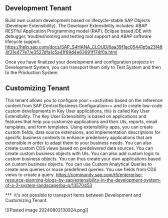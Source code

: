  
## Development Tenant
 
 Build own custom development based on lifecycle-stable SAP Objects (Developer Extensibility). The Developer Extensibility includes: ABAP RESTful Application Programming model (RAP), Eclipse based IDE with debugger, troubleshooting and testing tool support and ABAP software lifecycle support.
  https://help.sap.com/docs/SAP_S4HANA_CLOUD/6aa39f1ac05441e5a23f484f31e477e7/e3527dfa1c5a41f69d4e63691f174f0a.html
 
Once you have finalized your development and configuration projects in Development System, you can transport them only to Test System and then to the Production System.

## Customizing Tenant

This tenant allows you to configure your ==activities based on the reference content from SAP Central Business Configuration== and to create low-code custom developments in Key User applications, this is called Key User Extensibility. 
The Key User Extensibility is based on applications and features that help you customize applications and their UIs, reports, email templates, and form templates. Using extensibility apps, you can create custom fields, data source extensions, and implementation descriptions for specific business contexts to enhance predelivery applications that are extensible in order to adapt them to your business needs. You can also create custom CDS views based on predelivered data sources. You can create custom business objects with UIs. You can also add custom logic to custom business objects. You can thus create your own applications based on custom business objects. You can use Custom Analytical Queries to create new queries or reuse predefined queries. You use fields from CDS views to create a query.
https://community.sap.com/t5/enterprise-resource-planning-blogs-by-sap/extensibility-in-the-development-system-of-a-3-system-landscape/ba-p/13570453


***  it's not possible to transport items between Development and Customizing Tenant.

![[Pasted image 20240802130924.png]]